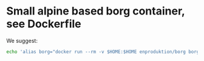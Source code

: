 Small alpine based borg container, see Dockerfile
=================================================

We suggest:

```bash
echo 'alias borg="docker run --rm -v $HOME:$HOME enproduktion/borg borg"' >> ~/.bash_profile
```
